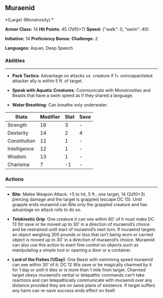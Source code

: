 ## Muraenid
*(Large) (Monstrosity) *

**Armor Class:** 14
**Hit Points:** 45 (7d10+7)
**Speed:** {"walk": 0, "swim": 40}

**Initiative:** 14
**Proficiency Bonus:**
**Challenge:** 2

**Languages:** Aquan, Deep Speech

### Abilities
 --- 
- **Pack Tactics**: Advantage on attacks vs. creature if 1+ unincapacitated attacker ally is within 5 ft. of target.

- **Speak with Aquatic Creatures**: Communicate with Monstrosities and Beasts that have a swim speed as if they shared a language.

- **Water Breathing**: Can breathe only underwater.



| Stats | Modifier | Stat | Save
| ---- | ---- | ---- | ---- |
| Strength | 16 | 3 | - |
| Dexterity | 14 | 2 | 4 |
| Constitution | 12 | 1 | - |
| Intelligence | 12 | 1 | - |
| Wisdom | 13 | 1 | - |
| Charisma | 7 | -1 | - |

### Actions
 --- 
- **Bite**: Melee Weapon Attack: +5 to hit, 5 ft., one target, 14 (2d10+3) piercing damage and the target is grappled (escape DC 13). Until grapple ends muraenid can Bite only the grappled creature and has advantage on attack rolls to do so.

- **Telekinetic Grip**: One creature it can see within 60' of it must make DC 13 Str save or be moved up to 30' in a direction of muraenid’s choice and be restrained until start of muraenid’s next turn. If  muraenid targets an object weighing 300 pounds or less that isn’t being worn or carried object is moved up to 30' in a direction of muraenid’s choice. Muraenid can also use this action to exert fine control on objects such as manipulating a simple tool or opening a door or a container.

- **Lord of the Fishes (1/Day)**: One Beast with swimming speed muraenid can see within 30' of it: DC 12 Wis save or be magically charmed by it for 1 day or until it dies or is more than 1 mile from target. Charmed target obeys muraenid’s verbal or telepathic commands can’t take reactions and can telepathically communicate with muraenid over any distance provided they are on same plane of existence. If target suffers any harm can re-save success ends effect on itself.

